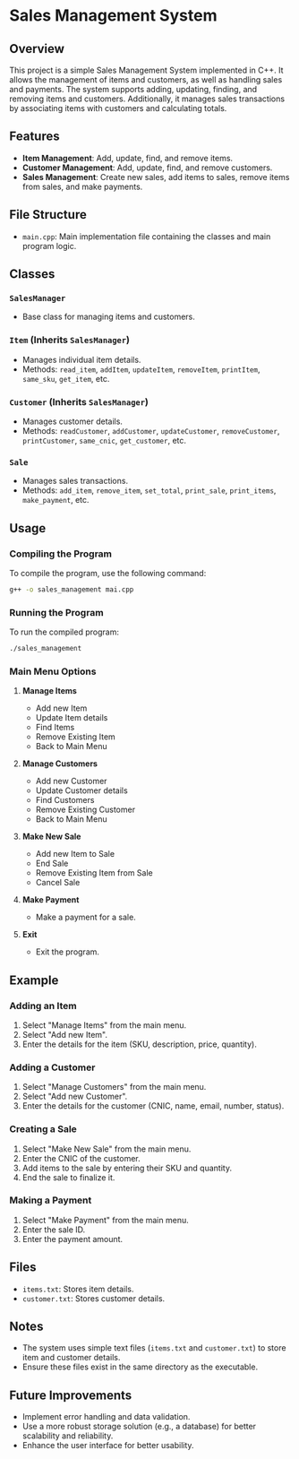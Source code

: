 # Sales Management System

## Overview

This project is a simple Sales Management System implemented in C++. It allows the management of items and customers, as well as handling sales and payments. The system supports adding, updating, finding, and removing items and customers. Additionally, it manages sales transactions by associating items with customers and calculating totals.

## Features

- **Item Management**: Add, update, find, and remove items.
- **Customer Management**: Add, update, find, and remove customers.
- **Sales Management**: Create new sales, add items to sales, remove items from sales, and make payments.

## File Structure

- `main.cpp`: Main implementation file containing the classes and main program logic.

## Classes

### `SalesManager`
- Base class for managing items and customers.

### `Item` (Inherits `SalesManager`)
- Manages individual item details.
- Methods: `read_item`, `addItem`, `updateItem`, `removeItem`, `printItem`, `same_sku`, `get_item`, etc.

### `Customer` (Inherits `SalesManager`)
- Manages customer details.
- Methods: `readCustomer`, `addCustomer`, `updateCustomer`, `removeCustomer`, `printCustomer`, `same_cnic`, `get_customer`, etc.

### `Sale`
- Manages sales transactions.
- Methods: `add_item`, `remove_item`, `set_total`, `print_sale`, `print_items`, `make_payment`, etc.

## Usage

### Compiling the Program

To compile the program, use the following command:

```bash
g++ -o sales_management mai.cpp
```

### Running the Program

To run the compiled program:

```bash
./sales_management
```

### Main Menu Options

1. **Manage Items**
    - Add new Item
    - Update Item details
    - Find Items
    - Remove Existing Item
    - Back to Main Menu

2. **Manage Customers**
    - Add new Customer
    - Update Customer details
    - Find Customers
    - Remove Existing Customer
    - Back to Main Menu

3. **Make New Sale**
    - Add new Item to Sale
    - End Sale
    - Remove Existing Item from Sale
    - Cancel Sale

4. **Make Payment**
    - Make a payment for a sale.

5. **Exit**
    - Exit the program.

## Example

### Adding an Item

1. Select "Manage Items" from the main menu.
2. Select "Add new Item".
3. Enter the details for the item (SKU, description, price, quantity).

### Adding a Customer

1. Select "Manage Customers" from the main menu.
2. Select "Add new Customer".
3. Enter the details for the customer (CNIC, name, email, number, status).

### Creating a Sale

1. Select "Make New Sale" from the main menu.
2. Enter the CNIC of the customer.
3. Add items to the sale by entering their SKU and quantity.
4. End the sale to finalize it.

### Making a Payment

1. Select "Make Payment" from the main menu.
2. Enter the sale ID.
3. Enter the payment amount.

## Files

- `items.txt`: Stores item details.
- `customer.txt`: Stores customer details.

## Notes

- The system uses simple text files (`items.txt` and `customer.txt`) to store item and customer details.
- Ensure these files exist in the same directory as the executable.

## Future Improvements

- Implement error handling and data validation.
- Use a more robust storage solution (e.g., a database) for better scalability and reliability.
- Enhance the user interface for better usability.

